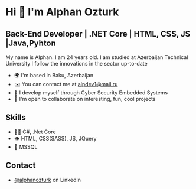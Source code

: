 Hi 👋 I'm Alphan Ozturk 
============================

## Back-End Developer | .NET Core | HTML, CSS, JS |Java,Pyhton
My name is Alphan. I am 24 years old. I am studied at Azerbaijan Technical University
I follow the innovations in the sector up-to-date

* 🌍  I'm based in Baku, Azerbaijan
* ✉️  You can contact me at [alpdev1@mail.ru](mailto:alpdev1@mail.ru)
* 🧠 I develop myself through Cyber Security Embedded Systems
* 🤝  I'm open to collaborate on interesting, fun, cool projects

## Skills
- 👨‍💻 C#, .Net Core
- 👁️ HTML, CSS(SASS), JS, JQuery
- 💽 MSSQL

## Contact
- [@alphanozturk](https://www.linkedin.com/in/alphan-öztürk-5a5864230/) on LinkedIn
